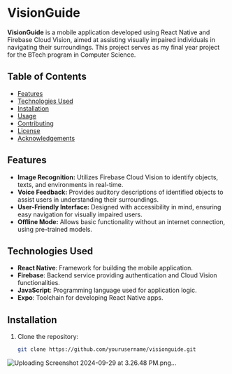 # VisionGuide

**VisionGuide** is a mobile application developed using React Native and Firebase Cloud Vision, aimed at assisting visually impaired individuals in navigating their surroundings. This project serves as my final year project for the BTech program in Computer Science.

## Table of Contents

- [Features](#features)
- [Technologies Used](#technologies-used)
- [Installation](#installation)
- [Usage](#usage)
- [Contributing](#contributing)
- [License](#license)
- [Acknowledgements](#acknowledgements)

## Features

- **Image Recognition:** Utilizes Firebase Cloud Vision to identify objects, texts, and environments in real-time.
- **Voice Feedback:** Provides auditory descriptions of identified objects to assist users in understanding their surroundings.
- **User-Friendly Interface:** Designed with accessibility in mind, ensuring easy navigation for visually impaired users.
- **Offline Mode:** Allows basic functionality without an internet connection, using pre-trained models.

## Technologies Used

- **React Native**: Framework for building the mobile application.
- **Firebase**: Backend service providing authentication and Cloud Vision functionalities.
- **JavaScript**: Programming language used for application logic.
- **Expo**: Toolchain for developing React Native apps.

## Installation

1. Clone the repository:

   ```bash
   git clone https://github.com/yourusername/visionguide.git


![Uploading Screenshot 2024-09-29 at 3.26.48 PM.png…]()

